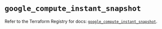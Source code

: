 # `google_compute_instant_snapshot`

Refer to the Terraform Registry for docs: [`google_compute_instant_snapshot`](https://registry.terraform.io/providers/hashicorp/google/6.46.0/docs/resources/compute_instant_snapshot).
